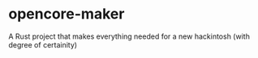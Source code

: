 # opencore-maker
A Rust project that makes everything needed for a new hackintosh (with degree of certainity)
